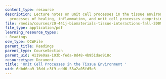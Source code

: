 ```yaml
---
content_type: resource
description: Lecture notes on unit cell processes in the tissue environment, definitions,
  processes of healing, inflammation, and unit cell processes comprising healing.
file: /media/courses/20-441j-biomaterials-tissue-interactions-fall-2009/6dbd6ca916ddc3f9cdd653a2a05fd5e3_MIT20_441JF09_read03_notes.pdf
file_type: application/pdf
learning_resource_types:
- Readings
ocw_type: OCWFile
parent_title: Readings
parent_type: CourseSection
parent_uid: 4119e0aa-103b-feda-8d48-4b951dae918c
resourcetype: Document
title: 'Unit Cell Processes in the Tissue Environment '
uid: 6dbd6ca9-16dd-c3f9-cdd6-53a2a05fd5e3
---
```


